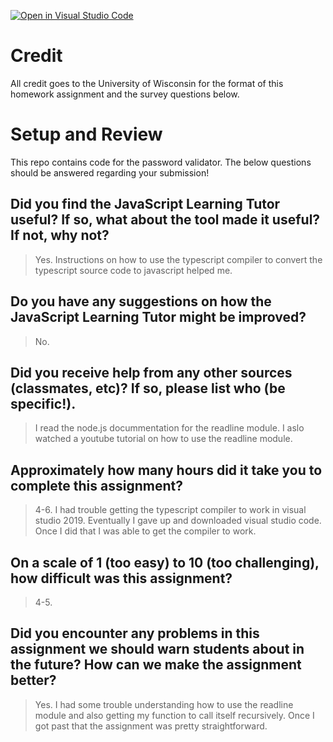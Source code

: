 [![Open in Visual Studio Code](https://classroom.github.com/assets/open-in-vscode-f059dc9a6f8d3a56e377f745f24479a46679e63a5d9fe6f495e02850cd0d8118.svg)](https://classroom.github.com/online_ide?assignment_repo_id=5472917&assignment_repo_type=AssignmentRepo)
# Credit

All credit goes to the University of Wisconsin for the format of this homework assignment and the survey questions below.

# Setup and Review

This repo contains code for the password validator. The below questions should be answered regarding your submission!

## Did you find the JavaScript Learning Tutor useful? If so, what about the tool made it useful? If not, why not?
> Yes. Instructions on how to use the typescript compiler to convert the typescript source code to javascript helped me.


## Do you have any suggestions on how the JavaScript Learning Tutor might be improved?
> No.


## Did you receive help from any other sources (classmates, etc)? If so, please list who (be specific!).
> I read the node.js docummentation for the readline module. I aslo watched a youtube tutorial on how to use the readline module.


## Approximately how many hours did it take you to complete this assignment?
> 4-6. I had trouble getting the typescript compiler to work in visual studio 2019. Eventually I gave up and downloaded visual studio code. Once I did that I was able to get the compiler to work.


## On a scale of 1 (too easy) to 10 (too challenging), how difficult was this assignment?
> 4-5.


## Did you encounter any problems in this assignment we should warn students about in the future? How can we make the assignment better?
> Yes. I had some trouble understanding how to use the readline module and also getting my function to call itself recursively. Once I got past that the assignment was pretty straightforward.

